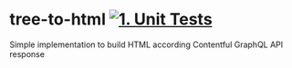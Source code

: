 # tree-to-html [![1. Unit Tests](https://github.com/br-monteiro/tree-to-html/actions/workflows/unit-tests.yml/badge.svg)](https://github.com/br-monteiro/tree-to-html/actions/workflows/unit-tests.yml)
Simple implementation to build HTML according Contentful GraphQL API response
